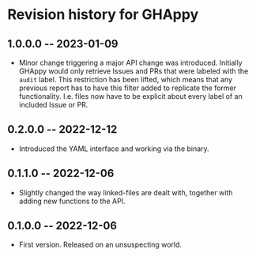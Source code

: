 # Revision history for GHAppy

## 1.0.0.0 -- 2023-01-09

* Minor change triggering a major API change was introduced. Initially GHAppy
  would only retrieve Issues and PRs that were labeled with the `audit`
  label. This restriction has been lifted, which means that any previous report
  has to have this filter added to replicate the former functionality.
  I.e. files now have to be explicit about every label of an included Issue or
  PR.

## 0.2.0.0 -- 2022-12-12

* Introduced the YAML interface and working via the binary.

## 0.1.1.0 -- 2022-12-06

* Slightly changed the way linked-files are dealt with, together with adding new
  functions to the API.

## 0.1.0.0 -- 2022-12-06

* First version. Released on an unsuspecting world.
